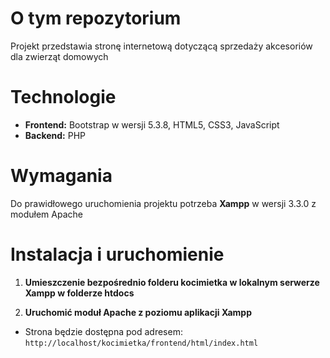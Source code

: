 # O tym repozytorium
Projekt przedstawia stronę internetową dotyczącą sprzedaży akcesoriów dla zwierząt domowych

# Technologie
- **Frontend:** Bootstrap w wersji 5.3.8, HTML5, CSS3, JavaScript
- **Backend:** PHP

# Wymagania
Do prawidłowego uruchomienia projektu potrzeba **Xampp** w wersji 3.3.0 z modułem Apache

# Instalacja i uruchomienie

1. **Umieszczenie bezpośrednio folderu kocimietka w lokalnym serwerze Xampp w folderze htdocs**

2. **Uruchomić moduł Apache z poziomu aplikacji Xampp**

- Strona będzie dostępna pod adresem: `http://localhost/kocimietka/frontend/html/index.html`